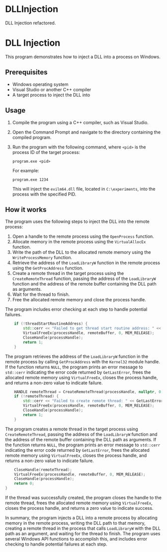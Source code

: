 # DLLInjection
DLL Injection refactored.

# DLL Injection

This program demonstrates how to inject a DLL into a process on Windows.

## Prerequisites

- Windows operating system
- Visual Studio or another C++ compiler
- A target process to inject the DLL into

## Usage

1. Compile the program using a C++ compiler, such as Visual Studio.
2. Open the Command Prompt and navigate to the directory containing the compiled program.
3. Run the program with the following command, where `<pid>` is the process ID of the target process:

   ```
   program.exe <pid>
   ```

   For example:

   ```
   program.exe 1234
   ```

   This will inject the `evilm64.dll` file, located in `C:\experiments`, into the process with the specified PID.

## How it works

The program uses the following steps to inject the DLL into the remote process:

1. Open a handle to the remote process using the `OpenProcess` function.
2. Allocate memory in the remote process using the `VirtualAllocEx` function.
3. Write the path of the DLL to the allocated remote memory using the `WriteProcessMemory` function.
4. Retrieve the address of the `LoadLibraryW` function in the remote process using the `GetProcAddress` function.
5. Create a remote thread in the target process using the `CreateRemoteThread` function, passing the address of the `LoadLibraryW` function and the address of the remote buffer containing the DLL path as arguments.
6. Wait for the thread to finish.
7. Free the allocated remote memory and close the process handle.

The program includes error checking at each step to handle potential failures.


```c++
    if (!threadStartRoutineAddress) {
        std::cerr << "Failed to get thread start routine address: " << GetLastError() << std::endl;
        VirtualFreeEx(processHandle, remoteBuffer, 0, MEM_RELEASE);
        CloseHandle(processHandle);
        return 1;
    }
```

The program retrieves the address of the `LoadLibraryW` function in the remote process by calling `GetProcAddress` with the `Kernel32` module handle. If the function returns `NULL`, the program prints an error message to `std::cerr` indicating the error code returned by `GetLastError`, frees the allocated remote memory using `VirtualFreeEx`, closes the process handle, and returns a non-zero value to indicate failure.

```c++
    HANDLE remoteThread = CreateRemoteThread(processHandle, nullptr, 0, threadStartRoutineAddress, remoteBuffer, 0, nullptr);
    if (!remoteThread) {
        std::cerr << "Failed to create remote thread: " << GetLastError() << std::endl;
        VirtualFreeEx(processHandle, remoteBuffer, 0, MEM_RELEASE);
        CloseHandle(processHandle);
        return 1;
    }
```

The program creates a remote thread in the target process using `CreateRemoteThread`, passing the address of the `LoadLibraryW` function and the address of the remote buffer containing the DLL path as arguments. If the function returns `NULL`, the program prints an error message to `std::cerr` indicating the error code returned by `GetLastError`, frees the allocated remote memory using `VirtualFreeEx`, closes the process handle, and returns a non-zero value to indicate failure.

```c++
    CloseHandle(remoteThread);
    VirtualFreeEx(processHandle, remoteBuffer, 0, MEM_RELEASE);
    CloseHandle(processHandle);
    return 0;
}
```

If the thread was successfully created, the program closes the handle to the remote thread, frees the allocated remote memory using `VirtualFreeEx`, closes the process handle, and returns a zero value to indicate success.

In summary, the program injects a DLL into a remote process by allocating memory in the remote process, writing the DLL path to that memory, creating a remote thread in the process that calls `LoadLibraryW` with the DLL path as an argument, and waiting for the thread to finish. The program uses several Windows API functions to accomplish this, and includes error checking to handle potential failures at each step.

